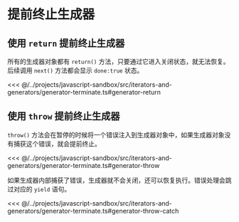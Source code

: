 # 提前终止生成器

## 使用 `return` 提前终止生成器

所有的生成器对象都有 `return()` 方法，只要通过它进入关闭状态，就无法恢复。后续调用 `next()` 方法都会显示 `done:true` 状态。

<<< @/../projects/javascript-sandbox/src/iterators-and-generators/generator-terminate.ts#generator-return

## 使用 `throw` 提前终止生成器

`throw()` 方法会在暂停的时候将一个错误注入到生成器对象中，如果生成器对象没有捕获这个错误，就会提前终止。

<<< @/../projects/javascript-sandbox/src/iterators-and-generators/generator-terminate.ts#generator-throw

如果生成器内部捕获了错误，生成器就不会关闭，还可以恢复执行。错误处理会跳过对应的 `yield` 语句。

<<< @/../projects/javascript-sandbox/src/iterators-and-generators/generator-terminate.ts#generator-throw-catch
